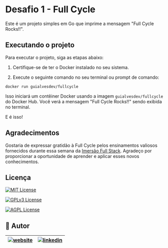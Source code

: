 # Desafio 1 - Full Cycle

Este é um projeto simples em Go que imprime a mensagem "Full Cycle Rocks!!".

## Executando o projeto

Para executar o projeto, siga as etapas abaixo:

1. Certifique-se de ter o Docker instalado no seu sistema.

2. Execute o seguinte comando no seu terminal ou prompt de comando:
  
  `docker run guialvesdev/fullcycle`
  
Isso iniciará um contêiner Docker usando a imagem `guialvesdev/fullcycle` do Docker Hub. Você verá a mensagem "Full Cycle Rocks!!" sendo exibida no terminal.

E é isso!

## Agradecimentos

Gostaria de expressar gratidão à Full Cycle pelos ensinamentos valiosos fornecidos durante essa semana da [Imersão Full Stack](https://imersao.fullcycle.com.br/). Agradeço por proporcionar a oportunidade de aprender e aplicar esses novos conhecimentos.

## Licença

[![MIT License](https://img.shields.io/badge/license-MIT-green)](https://opensource.org/licenses/MIT) 

[![GPLv3 License](https://img.shields.io/badge/License-GPL%20v3-yellow.svg)](https://opensource.org/licenses/GPL-3.0)

[![AGPL License](https://img.shields.io/badge/license-AGPL-blue.svg)](http://www.gnu.org/licenses/agpl-3.0)
## 🔗 Autor

| [![website](https://www.guilhermealves.dev/assets/images/mini-logo.png)](https://www.guilhermealves.dev/) | [![linkedin](https://img.shields.io/badge/linkedin-0A66C2?style=for-the-badge&logo=linkedin&logoColor=white)](https://www.linkedin.com/in/guilherme-alves-905454233/)     |
| :----------- | :---------- |

